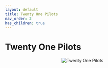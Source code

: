 ```yaml
---
layout: default  
title: Twenty One Pilots  
nav_order: 2    
has_children: true     
---  
```


Twenty One Pilots
===============================

<p align="center">
<img alt="Twenty One Pilots" src="https://github.com/januarythirtyfirst/TranslateSongs/blob/main/img/photo21pilots.jpg?raw=true"> 
</p> 
